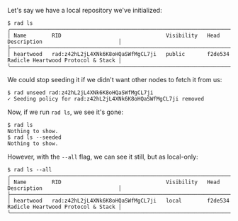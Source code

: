 Let's say we have a local repository we've initialized:

```
$ rad ls
╭───────────────────────────────────────────────────────────────────────────────────────────────────────────╮
│ Name        RID                                 Visibility   Head      Description                        │
├───────────────────────────────────────────────────────────────────────────────────────────────────────────┤
│ heartwood   rad:z42hL2jL4XNk6K8oHQaSWfMgCL7ji   public       f2de534   Radicle Heartwood Protocol & Stack │
╰───────────────────────────────────────────────────────────────────────────────────────────────────────────╯
```

We could stop seeding it if we didn't want other nodes to fetch it from us:

```
$ rad unseed rad:z42hL2jL4XNk6K8oHQaSWfMgCL7ji
✓ Seeding policy for rad:z42hL2jL4XNk6K8oHQaSWfMgCL7ji removed
```

Now, if we run `rad ls`, we see it's gone:

```
$ rad ls
Nothing to show.
$ rad ls --seeded
Nothing to show.
```

However, with the `--all` flag, we can see it still, but as local-only:

```
$ rad ls --all
╭───────────────────────────────────────────────────────────────────────────────────────────────────────────╮
│ Name        RID                                 Visibility   Head      Description                        │
├───────────────────────────────────────────────────────────────────────────────────────────────────────────┤
│ heartwood   rad:z42hL2jL4XNk6K8oHQaSWfMgCL7ji   local        f2de534   Radicle Heartwood Protocol & Stack │
╰───────────────────────────────────────────────────────────────────────────────────────────────────────────╯
```
